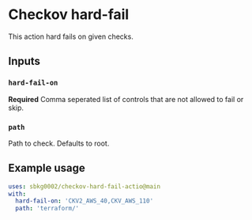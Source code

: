 # Checkov hard-fail

This action hard fails on given checks.

## Inputs

### `hard-fail-on`

**Required** Comma seperated list of controls that are not allowed to fail or skip.

### `path`

Path to check. Defaults to root.

## Example usage

```yaml
uses: sbkg0002/checkov-hard-fail-actio@main
with:
  hard-fail-on: 'CKV2_AWS_40,CKV_AWS_110'
  path: 'terraform/'
```
